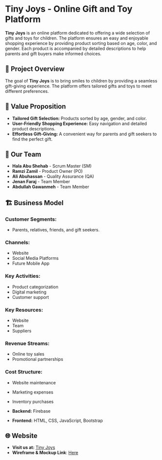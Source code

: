 
# Tiny Joys - Online Gift and Toy Platform

**Tiny Joys** is an online platform dedicated to offering a wide selection of gifts and toys for children. The platform ensures an easy and enjoyable shopping experience by providing product sorting based on age, color, and gender. Each product is accompanied by detailed descriptions to help parents and gift buyers make informed choices.

## 🎯 Project Overview

The goal of **Tiny Joys** is to bring smiles to children by providing a seamless gift-giving experience. The platform offers tailored gifts and toys to meet different preferences.

## 🚀 Value Proposition

- **Tailored Gift Selection:** Products sorted by age, gender, and color.
- **User-Friendly Shopping Experience:** Easy navigation and detailed product descriptions.
- **Effortless Gift-Giving:** A convenient way for parents and gift seekers to find the perfect gift.

## 👥 Our Team

- **Hala Abu Shehab** - Scrum Master (SM)
- **Ramzi Zamil** - Product Owner (PO)
- **Ali Abuhassan** - Quality Assurance (QA)
- **Jenan Faraj** - Team Member
- **Abdullah Gawanmeh** - Team Member

## 🏗 Business Model

### Customer Segments:
- Parents, relatives, friends, and gift seekers.

### Channels:
- Website
- Social Media Platforms
- Future Mobile App

### Key Activities:
- Product categorization
- Digital marketing
- Customer support

### Key Resources:
- Website
- Team
- Suppliers

### Revenue Streams:
- Online toy sales
- Promotional partnerships

### Cost Structure:
- Website maintenance
- Marketing expenses
- Inventory purchases

- **Backend:** Firebase
- **Frontend:** HTML, CSS, JavaScript, Bootstrap

## 🌐 Website

- **Visit us at:** [Tiny Joys](https://kids-for-fun.github.io/KidJsProject/)
- **Wireframe & Mockup Link**: [Here](https://www.figma.com/design/98OW6JMPnVO4sHtN6R7qZX/KidsGift?node-id=0-1&t=uhMWoGx5nFdNdomT-1)
